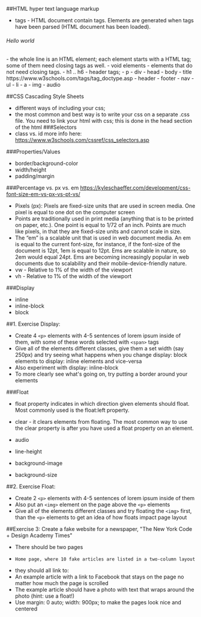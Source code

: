 ##HTML
hyper text language markup

- tags - HTML document contain tags. Elements are generated when tags have been parsed (HTML document has been loaded). 
<h6>Hello world</h6> - 
the whole line is an HTML element; each element starts with a HTML tag; some of them need closing tags as well.
- void elements - elements that do not need closing tags.
- h1 .. h6 - header tags;
-  p  
-  div
-  head  
-  body  
-  title
https://www.w3schools.com/tags/tag_doctype.asp  
- header  
- footer  
- nav
- ul
- li  
-  a  
-  img  
- audio  

##CSS
Cascading Style Sheets
- different ways of including your css;
- the most common and best way is to write your css on a separate .css file. You need to link your html with css; this is done in the head section of the html
###Selectors
- class vs. id 
more info here:
https://www.w3schools.com/cssref/css_selectors.asp   

###Properties/Values
- border/background-color
- width/height
- padding/margin

###Percentage vs. px vs. em 
https://kyleschaeffer.com/development/css-font-size-em-vs-px-vs-pt-vs/   
 
- Pixels (px): Pixels are fixed-size units that are used in screen media. One pixel is equal to one dot on the computer screen  
- Points are traditionally used in print media (anything that is to be printed on paper, etc.). One point is equal to 1/72 of an inch. Points are much like pixels, in that they are fixed-size units and cannot scale in size.  
- The “em” is a scalable unit that is used in web document media. An em is equal to the current font-size, for instance, if the font-size of the document is 12pt, 1em is equal to 12pt. Ems are scalable in nature, so 2em would equal 24pt. Ems are becoming increasingly popular in web documents due to scalability and their mobile-device-friendly nature.
- vw - 	Relative to 1% of the width of the viewport  
- vh - Relative to 1% of the width of the viewport

###Display
- inline
- inline-block  
- block  
  
##1. Exercise Display:
- Create 4 `<p>` elements with 4-5 sentences of lorem ipsum inside of them, with some of these words selected with `<span>` tags  
- Give all of the elements different classes, give them a set width (say 250px) and try seeing what happens when you change display: block elements to display: inline elements and vice-versa  
- Also experiment with display: inline-block  
- To more clearly see what's going on, try putting a border around your elements

###Float
- float property indicates in which direction given elements should float. Most commonly used is the float:left property.
- clear - it clears elements from floating. The most common way to use the clear property is after you have used a float property on an element.  

- audio  
- line-height  
- background-image  
- background-size  

##2. Exercise Float:
- Create 2 `<p>` elements with 4-5 sentences of lorem ipsum inside of them
-   Also put an `<img>` element on the page above the `<p>` elements
-   Give all of the elements different classes and try floating the `<img>` first, than the `<p>` elements to get an idea of how floats impact page layout



##Exercise 3: 
Create a fake website for a newspaper, "The New York Code + Design Academy Times"
-  There should be two pages 
-     Home page, where 10 fake articles are listed in a two-column layout  
- they should all link to:  
-  An example article with a link to Facebook that stays on the page no matter how much the page is scrolled  
-   The example article should have a photo with text that wraps around the photo (hint: use a float!)  
-   Use margin: 0 auto; width: 900px; to make the pages look nice and centered




 
 


